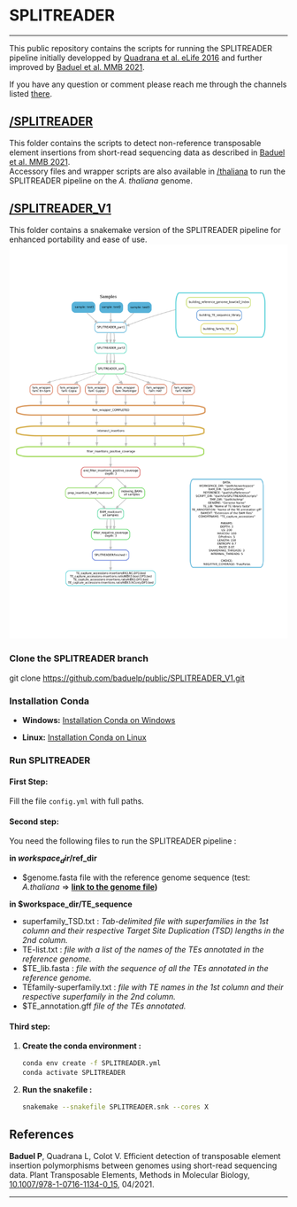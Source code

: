 # SPLITREADER 
---

This public repository contains the scripts for running the SPLITREADER pipeline initially developped by [Quadrana et al. eLife 2016](https://doi.org/10.7554/eLife.15716) and further improved by [Baduel et al. MMB 2021](https://doi.org/10.1007/978-1-0716-1134-0_15). 

If you have any question or comment please reach me through the channels listed [there](http://pbaduel.com/about). 

## [/SPLITREADER](/SPLITREADER) 
This folder contains the scripts to detect non-reference transposable element insertions from short-read sequencing data as described in [Baduel et al. MMB 2021](https://doi.org/10.1007/978-1-0716-1134-0_15). <br/>
Accessory files and wrapper scripts are also available in [/thaliana](/SPLITREADER/thaliana) to run the SPLITREADER pipeline on the _A. thaliana_ genome. <br/>

## [/SPLITREADER_V1](/SPLITREADER_V1)
This folder contains a snakemake version of the SPLITREADER pipeline for enhanced portability and ease of use. 
![workflow](SPLITREADER_v1/dag_workflow.svg)
### Clone the SPLITREADER branch

git clone https://github.com/baduelp/public/SPLITREADER_V1.git

### Installation Conda

- **Windows:** [Installation Conda on Windows](https://docs.conda.io/projects/conda/en/latest/user-guide/install/windows.html)

- **Linux:** [Installation Conda on Linux](https://docs.conda.io/projects/conda/en/latest/user-guide/install/linux.html)

### Run SPLITREADER 

#### First Step: 

Fill the file `config.yml` with full paths.

#### Second step: 

You need the following files to run the SPLITREADER pipeline :

**in $workspace_dir/$ref_dir**

- $genome.fasta file with the reference genome sequence (test: *A.thaliana* => **[link to the genome file](https://www.arabidopsis.org/download/index-auto.jsp?dir=%2Fdownload_files%2FGenes%2FTAIR10_genome_release%2FTAIR10_chromosome_files))**

**in $workspace_dir/TE_sequence**

- superfamily_TSD.txt : *Tab-delimited file with superfamilies in the 1st column and their respective Target Site Duplication (TSD) lengths in the 2nd column.*
- TE-list.txt : *file with a list of the names of the TEs annotated in the reference genome.*
- $TE_lib.fasta : *file with the sequence of all the TEs annotated in the reference genome.*
- TEfamily-superfamily.txt : *file with TE names in the 1st column and their respective superfamily in the 2nd column.*
- $TE_annotation.gff *file of the TEs annotated.*

#### Third step:

1. **Create the conda environment :**

    ```bash
    conda env create -f SPLITREADER.yml
    conda activate SPLITREADER
    ```

2. **Run the snakefile :**

    ```bash
    snakemake --snakefile SPLITREADER.snk --cores X
    ```

## References

**Baduel P**, Quadrana L, Colot V. Efficient detection of transposable element insertion polymorphisms between genomes using short-read sequencing data. Plant Transposable Elements, Methods in Molecular Biology, [10.1007/978-1-0716-1134-0_15](https://doi.org/10.1007/978-1-0716-1134-0_15), 04/2021.


---

